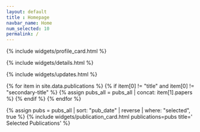 ```yaml
---
layout: default
title : Homepage
navbar_name: Home
num_selected: 10
permalink: /
---
```

{% include widgets/profile_card.html %}

{% include widgets/details.html %}

{% include widgets/updates.html %}

{% for item in site.data.publications %}
{% if item[0] != "title" and item[0] != "secondary-title" %}
{% assign pubs_all = pubs_all | concat: item[1].papers %}
{% endif %}
{% endfor %}

{% assign pubs = pubs_all
    | sort: "pub_date" | reverse | where: "selected", true %}
{% 
    include widgets/publication_card.html 
    publications=pubs 
    title='<i class="fas fa-star"></i> Selected Publications'
%}
